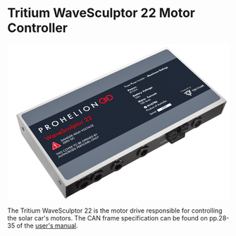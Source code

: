 # Tritium WaveSculptor 22 Motor Controller

![WaveSculptor 22](../images/wavesculptor22.png)

The Tritium WaveSculptor 22 is the motor drive responsible for controlling
the solar car's motors. The CAN frame specification can be found on pp.28-35
of the [user's manual](../pdfs/WaveSculptor22.pdf).
